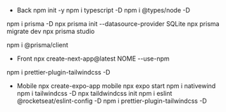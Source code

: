 - Back
  npm init -y
  npm i typescript -D
  npm i @types/node -D

npm i prisma -D
npx prisma init --datasource-provider SQLite
npx prisma migrate dev
npx prisma studio

npm i @prisma/client

- Front
  npx create-next-app@latest NOME --use-npm

npm i prettier-plugin-tailwindcss -D

- Mobile
  npx create-expo-app mobile
  npx expo start
  npm i nativewind
  npm i tailwindcss -D
  npx taildwindcss init
  npm i eslint @rocketseat/eslint-config -D
  npm i prettier-plugin-tailwindcss -D
